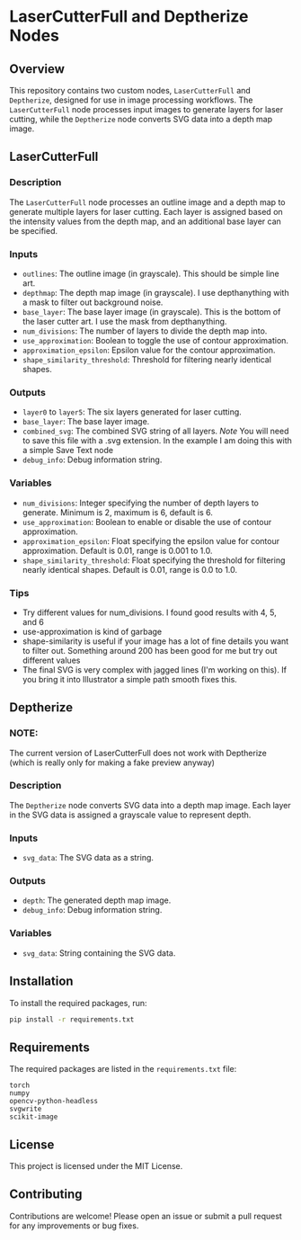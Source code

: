 
# LaserCutterFull and Deptherize Nodes

## Overview

This repository contains two custom nodes, `LaserCutterFull` and `Deptherize`, designed for use in image processing workflows. The `LaserCutterFull` node processes input images to generate layers for laser cutting, while the `Deptherize` node converts SVG data into a depth map image.

## LaserCutterFull

### Description

The `LaserCutterFull` node processes an outline image and a depth map to generate multiple layers for laser cutting. Each layer is assigned based on the intensity values from the depth map, and an additional base layer can be specified.

### Inputs

- `outlines`: The outline image (in grayscale). This should be simple line art.
- `depthmap`: The depth map image (in grayscale). I use depthanything with a mask to filter out background noise.
- `base_layer`: The base layer image (in grayscale). This is the bottom of the laser cutter art. I use the mask from depthanything.
- `num_divisions`: The number of layers to divide the depth map into. 
- `use_approximation`: Boolean to toggle the use of contour approximation.
- `approximation_epsilon`: Epsilon value for the contour approximation.
- `shape_similarity_threshold`: Threshold for filtering nearly identical shapes.

### Outputs

- `layer0` to `layer5`: The six layers generated for laser cutting.
- `base_layer`: The base layer image.
- `combined_svg`: The combined SVG string of all layers. *Note* You will need to save this file with a .svg extension. In the example I am doing this with a simple Save Text node
- `debug_info`: Debug information string.

### Variables

- `num_divisions`: Integer specifying the number of depth layers to generate. Minimum is 2, maximum is 6, default is 6. 
- `use_approximation`: Boolean to enable or disable the use of contour approximation.
- `approximation_epsilon`: Float specifying the epsilon value for contour approximation. Default is 0.01, range is 0.001 to 1.0.
- `shape_similarity_threshold`: Float specifying the threshold for filtering nearly identical shapes. Default is 0.01, range is 0.0 to 1.0.

### Tips

- Try different values for num_divisions. I found good results with 4, 5, and 6
- use-approximation is kind of garbage
- shape-similarity is useful if your image has a lot of fine details you want to filter out. Something around 200 has been good for me but try out different values
- The final SVG is very complex with jagged lines (I'm working on this). If you bring it into Illustrator a simple path smooth fixes this.

## Deptherize

### NOTE: 

The current version of LaserCutterFull does not work with Deptherize (which is really only for making a fake preview anyway)

### Description

The `Deptherize` node converts SVG data into a depth map image. Each layer in the SVG data is assigned a grayscale value to represent depth.

### Inputs

- `svg_data`: The SVG data as a string.

### Outputs

- `depth`: The generated depth map image.
- `debug_info`: Debug information string.

### Variables

- `svg_data`: String containing the SVG data.

## Installation

To install the required packages, run:

```bash
pip install -r requirements.txt
```

## Requirements

The required packages are listed in the `requirements.txt` file:

```
torch
numpy
opencv-python-headless
svgwrite
scikit-image
```

## License

This project is licensed under the MIT License.

## Contributing

Contributions are welcome! Please open an issue or submit a pull request for any improvements or bug fixes.
